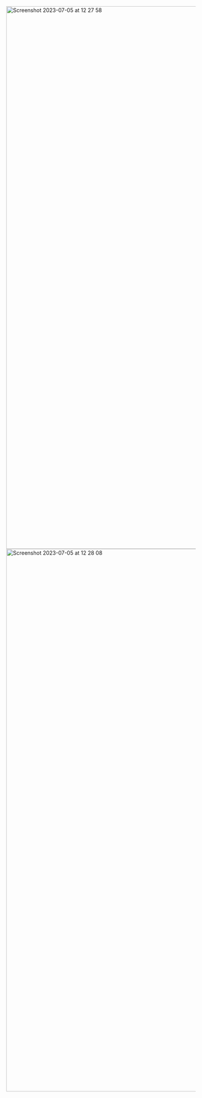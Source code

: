 <img width="1440" alt="Screenshot 2023-07-05 at 12 27 58" src="https://github.com/nastya-smirnova/portfolio/assets/41167754/64bc23d8-59fc-4d8c-8c6a-3395c80505c6">

<img width="1440" alt="Screenshot 2023-07-05 at 12 28 08" src="https://github.com/nastya-smirnova/portfolio/assets/41167754/13a3ab50-4d21-4347-8094-feac6565f446">
